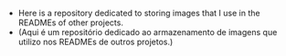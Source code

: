 - Here is a repository dedicated to storing images that I use in the READMEs of other projects. <br>
- (Aqui é um repositório dedicado ao armazenamento de imagens que utilizo nos READMEs de outros projetos.)
